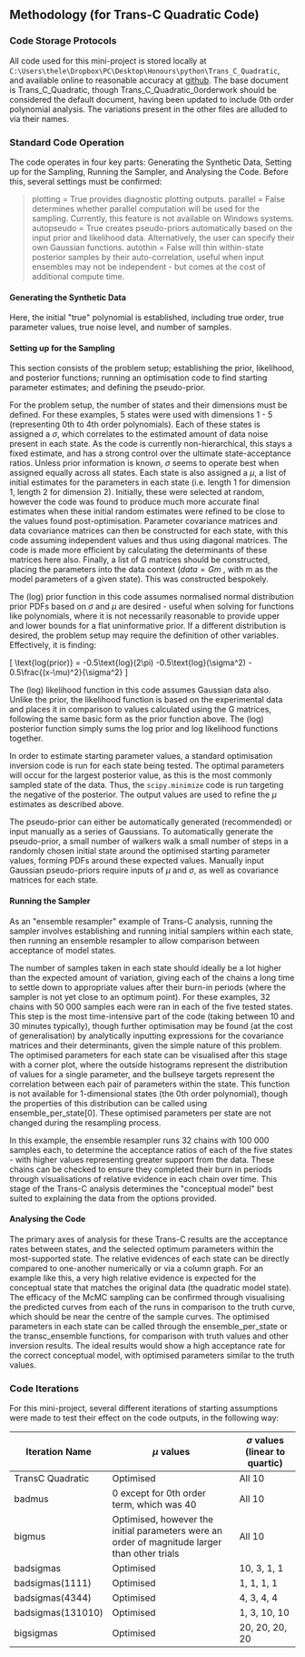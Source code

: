 ## Methodology (for Trans-C Quadratic Code)
### Code Storage Protocols
All code used for this mini-project is stored locally at `C:\Users\thele\Dropbox\PC\Desktop\Honours\python\Trans_C_Quadratic`, and available online to reasonable accuracy at [github](https://github.com/Cuttlefish-Joe/trans-c-quadratics/tree/main). The base document is Trans_C_Quadratic, though Trans_C_Quadratic_0orderwork should be considered the default document, having been updated to include 0th order polynomial analysis. The variations present in the other files are alluded to via their names. 

### Standard Code Operation
The code operates in four key parts: Generating the Synthetic Data, Setting up for the Sampling, Running the Sampler, and Analysing the Code. Before this, several settings must be confirmed: 

> plotting = True provides diagnostic plotting outputs. 
> parallel = False determines whether parallel computation will be used for the sampling. Currently, this feature is not available on Windows systems. 
> autopseudo = True creates pseudo-priors automatically based on the input prior and likelihood data. Alternatively, the user can specify their own Gaussian functions. 
> autothin = False will thin within-state posterior samples by their auto-correlation, useful when input ensembles may not be independent - but comes at the cost of additional compute time. 

#### Generating the Synthetic Data
Here, the initial "true" polynomial is established, including true order, true parameter values, true noise level, and number of samples. 

#### Setting up for the Sampling
This section consists of the problem setup; establishing the prior, likelihood, and posterior functions; running an optimisation code to find starting parameter estimates; and defining the pseudo-prior. 

For the problem setup, the number of states and their dimensions must be defined. For these examples, 5 states were used with dimensions 1 - 5 (representing 0th to 4th order polynomials). Each of these states is assigned a $\sigma$, which correlates to the estimated amount of data noise present in each state. As the code is currently non-hierarchical, this stays a fixed estimate, and has a strong control over the ultimate state-acceptance ratios. Unless prior information is known, $\sigma$ seems to operate best when assigned equally across all states. Each state is also assigned a $\mu$, a list of initial estimates for the parameters in each state (i.e. length 1 for dimension 1, length 2 for dimension 2). Initially, these were selected at random, however the code was found to produce much more accurate final estimates when these initial random estimates were refined to be close to the values found post-optimisation. Parameter covariance matrices and data covariance matrices can then be constructed for each state, with this code assuming independent values and thus using diagonal matrices. The code is made more efficient by calculating the determinants of these matrices here also. Finally, a list of G matrices should be constructed, placing the parameters into the data context ($data = Gm$ , with m as the model parameters of a given state). This was constructed bespokely. 

The (log) prior function in this code assumes normalised normal distribution prior PDFs based on $\sigma$ and $\mu$ are desired - useful when solving for functions like polynomials, where it is not necessarily reasonable to provide upper and lower bounds for a flat uninformative prior. If a different distribution is desired, the problem setup may require the definition of other variables. Effectively, it is finding: 

\[ \text{log(prior)} =  -0.5\text{log}(2\pi) -0.5\text{log}(\sigma^2) - 0.5\frac{(x-\mu)^2}{\sigma^2} \]

The (log) likelihood function in this code assumes Gaussian data also. Unlike the prior, the likelihood function is based on the experimental data and places it in comparison to values calculated using the G matrices, following the same basic form as the prior function above. The (log) posterior function simply sums the log prior and log likelihood functions together. 

In order to estimate starting parameter values, a standard optimisation inversion code is run for each state being tested. The optimal parameters will occur for the largest posterior value, as this is the most commonly sampled state of the data. Thus, the `scipy.minimize` code is run targeting the negative of the posterior. The output values are used to refine the $\mu$ estimates as described above. 

The pseudo-prior can either be automatically generated (recommended) or input manually as a series of Gaussians. To automatically generate the pseudo-prior, a small number of walkers walk a small number of steps in a randomly chosen initial state around the optimised starting parameter values, forming PDFs around these expected values. Manually input Gaussian pseudo-priors require inputs of $\mu$ and $\sigma$, as well as covariance matrices for each state. 

#### Running the Sampler
As an "ensemble resampler" example of Trans-C analysis, running the sampler involves establishing and running initial samplers within each state, then running an ensemble resampler to allow comparison between acceptance of model states. 

The number of samples taken in each state should ideally be a lot higher than the expected amount of variation, giving each of the chains a long time to settle down to appropriate values after their burn-in periods (where the sampler is not yet close to an optimum point). For these examples, 32 chains with 50 000 samples each were ran in each of the five tested states. This step is the most time-intensive part of the code (taking between 10 and 30 minutes typically), though further optimisation may be found (at the cost of generalisation) by analytically inputting expressions for the covariance matrices and their determinants, given the simple nature of this problem. The optimised parameters for each state can be visualised after this stage with a corner plot, where the outside histograms represent the distribution of values for a single parameter, and the bullseye targets represent the correlation between each pair of parameters within the state. This function is not available for 1-dimensional states (the 0th order polynomial), though the properties of this distribution can be called using ensemble_per_state[0]. These optimised parameters per state are not changed during the resampling process. 

In this example, the ensemble resampler runs 32 chains with 100 000 samples each, to determine the acceptance ratios of each of the five states - with higher values representing greater support from the data. These chains can be checked to ensure they completed their burn in periods through visualisations of relative evidence in each chain over time. This stage of the Trans-C analysis determines the "conceptual model" best suited to explaining the data from the options provided. 

#### Analysing the Code
The primary axes of analysis for these Trans-C results are the acceptance rates between states, and the selected optimum parameters within the most-supported state. The relative evidences of each state can be directly compared to one-another numerically or via a column graph. For an example like this, a very high relative evidence is expected for the conceptual state that matches the original data (the quadratic model state). The efficacy of the McMC sampling can be confirmed through visualising the predicted curves from each of the runs in comparison to the truth curve, which should be near the centre of the sample curves. The optimised parameters in each state can be called through the ensemble_per_state or the transc_ensemble functions, for comparison with truth values and other inversion results. The ideal results would show a high acceptance rate for the correct conceptual model, with optimised parameters similar to the truth values.

### Code Iterations
For this mini-project, several different iterations of starting assumptions were made to test their effect on the code outputs, in the following way: 

| Iteration Name    | $\mu$ values                                                                                  | $\sigma$ values (linear to quartic) |
|-------------------|-----------------------------------------------------------------------------------------------|-------------------------------------|
| TransC Quadratic  | Optimised                                                                                     | All 10                              |
| badmus            | 0 except for 0th order term, which was 40                                                     | All 10                              |
| bigmus            | Optimised, however the initial parameters were an order of magnitude larger than other trials | All 10                              |
| badsigmas         | Optimised                                                                                     | 10, 3, 1, 1                         |
| badsigmas(1111)   | Optimised                                                                                     | 1, 1, 1, 1                          |
| badsigmas(4344)   | Optimised                                                                                     | 4, 3, 4, 4                          |
| badsigmas(131010) | Optimised                                                                                     | 1, 3, 10, 10                        |
| bigsigmas         | Optimised                                                                                     | 20, 20, 20, 20                      |
